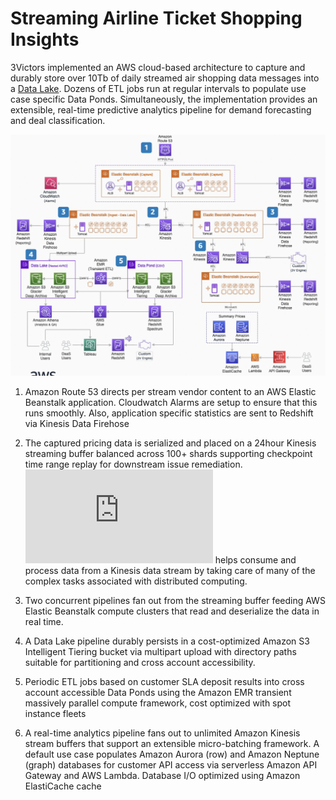 # Streaming Airline Ticket Shopping Insights

3Victors implemented an AWS cloud-based architecture to capture and durably store over 10Tb of daily streamed air shopping data messages into a [Data Lake](https://aws.amazon.com/big-data/datalakes-and-analytics/what-is-a-data-lake/). Dozens of ETL jobs run at regular intervals to populate use case specific Data Ponds. Simultaneously, the implementation provides an extensible, real-time predictive analytics pipeline for demand forecasting and deal classification.

![Architecture](./arch-diagram.png)

1. Amazon Route 53 directs per stream vendor content to an AWS Elastic
Beanstalk application. Cloudwatch Alarms are setup to ensure that this runs smoothly. Also, application specific statistics are sent to Redshift via Kinesis Data Firehose

2. The captured pricing data is serialized and placed on a 24hour Kinesis streaming buffer balanced across 100+ shards supporting checkpoint time range replay for downstream issue remediation. ![Kinesis Client Library (KCL)](https://docs.aws.amazon.com/streams/latest/dev/shared-throughput-kcl-consumers.html) helps  consume and process data from a Kinesis data stream by taking care of many of the complex tasks associated with distributed computing.

3. Two concurrent pipelines fan out from the streaming buffer feeding AWS Elastic Beanstalk compute clusters that read and deserialize the data in real time.

4. A Data Lake pipeline durably persists in a cost-optimized Amazon S3 Intelligent
Tiering bucket via multipart upload with directory paths suitable for partitioning
and cross account accessibility.

5. Periodic ETL jobs based on customer SLA deposit results into cross account
accessible Data Ponds using the Amazon EMR transient massively parallel compute
framework, cost optimized with spot instance fleets

6. A real-time analytics pipeline fans out to unlimited Amazon Kinesis stream buffers
that support an extensible micro-batching framework. A default use case populates
Amazon Aurora (row) and Amazon Neptune (graph) databases for customer API
access via serverless Amazon API Gateway and AWS Lambda. Database I/O
optimized using Amazon ElastiCache cache